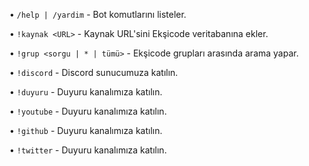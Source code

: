 •  `/help | /yardim`    -    Bot komutlarını listeler.

•   `!kaynak <URL>`    -    Kaynak URL'sini Ekşicode veritabanına ekler.
    
•   `!grup <sorgu | * | tümü>`    -    Ekşicode grupları arasında arama yapar. 
    
•   `!discord`    -    Discord sunucumuza katılın.

•   `!duyuru`    -    Duyuru kanalımıza katılın.

•   `!youtube`    -    Duyuru kanalımıza katılın.

•   `!github`    -    Duyuru kanalımıza katılın.

•   `!twitter`    -    Duyuru kanalımıza katılın.
